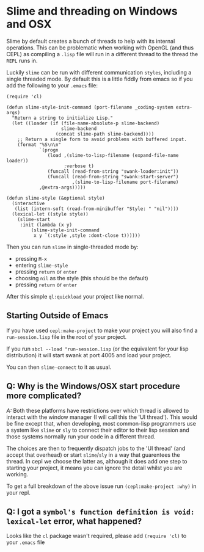 # Slime and threading on Windows and OSX

Slime by default creates a bunch of threads to help with its internal operations. This can be problematic when working with OpenGL (and thus CEPL) as compiling a `.lisp` file will run in a different thread to the thread the `REPL` runs in.

Luckily `slime` can be run with different communication `styles`, including a single threaded mode.
By default this is a little fiddly from emacs so if you add the following to your `.emacs` file:

```
(require 'cl)

(defun slime-style-init-command (port-filename _coding-system extra-args)
  "Return a string to initialize Lisp."
  (let ((loader (if (file-name-absolute-p slime-backend)
                    slime-backend
                  (concat slime-path slime-backend))))
    ;; Return a single form to avoid problems with buffered input.
    (format "%S\n\n"
            `(progn
               (load ,(slime-to-lisp-filename (expand-file-name loader))
                     :verbose t)
               (funcall (read-from-string "swank-loader:init"))
               (funcall (read-from-string "swank:start-server")
                        ,(slime-to-lisp-filename port-filename)
			,@extra-args)))))

(defun slime-style (&optional style)
  (interactive
   (list (intern-soft (read-from-minibuffer "Style: " "nil"))))
  (lexical-let ((style style))
    (slime-start
     :init (lambda (x y)
	     (slime-style-init-command
	      x y `(:style ,style :dont-close t))))))
```

Then you can run `slime` in single-threaded mode by:

- pressing `M-x`
- entering `slime-style`
- pressing `return` or `enter`
- choosing `nil` as the style (this should be the default)
- pressing `return` or `enter`

After this simple `ql:quickload` your project like normal.


## Starting Outside of Emacs

If you have used `cepl:make-project` to make your project you will also find a `run-session.lisp` file in the root of your project.

If you run `sbcl --load "run-session.lisp` (or the equivalent for your lisp distribution) it will start swank at port 4005 and load your project.

You can then `slime-connect` to it as usual.


## Q: Why is the Windows/OSX start procedure more complicated?

*A:* Both these platforms have restrictions over which thread is allowed to interact with the window manager (I will call this the 'UI thread'). This would be fine except that, when developing, most common-lisp programmers use a system like `slime` or `sly` to connect their editor to their lisp session and those systems normally run your code in a different thread.

The choices are then to frequently dispatch jobs to the 'UI thread' (and accept that overhead) or start `slime`/`sly` in a way that guarentees the thread. In cepl we choose the latter as, although it does add one step to starting your project, it means you can ignore the detail whilst you are working.

To get a full breakdown of the above issue run `(cepl:make-project :why)` in your repl.

## Q: I got a `symbol's function definition is void: lexical-let` error, what happened?

Looks like the `cl` package wasn't required, please add `(require 'cl)` to your `.emacs` file
